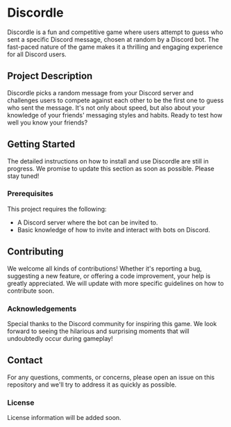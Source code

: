 # Discordle

Discordle is a fun and competitive game where users attempt to guess who sent a specific Discord message, chosen at random by a Discord bot. The fast-paced nature of the game makes it a thrilling and engaging experience for all Discord users. 

## Project Description

Discordle picks a random message from your Discord server and challenges users to compete against each other to be the first one to guess who sent the message. It's not only about speed, but also about your knowledge of your friends' messaging styles and habits. Ready to test how well you know your friends?

## Getting Started

The detailed instructions on how to install and use Discordle are still in progress. We promise to update this section as soon as possible. Please stay tuned!

### Prerequisites

This project requires the following:

- A Discord server where the bot can be invited to.
- Basic knowledge of how to invite and interact with bots on Discord.

## Contributing

We welcome all kinds of contributions! Whether it's reporting a bug, suggesting a new feature, or offering a code improvement, your help is greatly appreciated. We will update with more specific guidelines on how to contribute soon.

### Acknowledgements

Special thanks to the Discord community for inspiring this game. We look forward to seeing the hilarious and surprising moments that will undoubtedly occur during gameplay!

## Contact

For any questions, comments, or concerns, please open an issue on this repository and we'll try to address it as quickly as possible.

### License

License information will be added soon.
